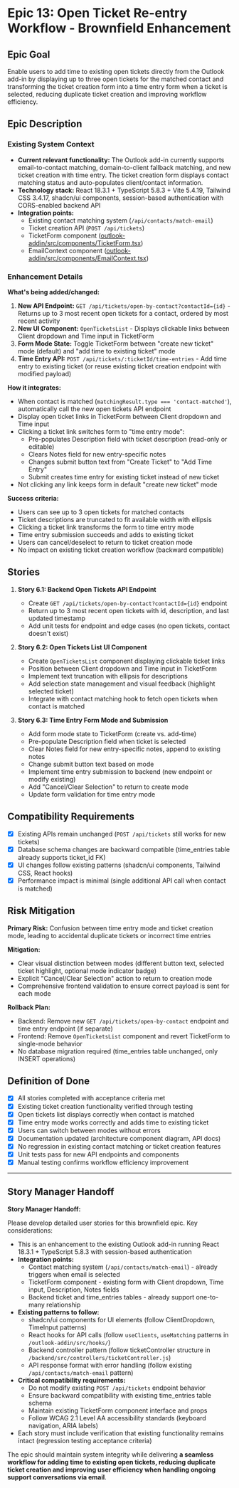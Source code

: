 # Epic 13: Open Ticket Re-entry Workflow - Brownfield Enhancement

## Epic Goal

Enable users to add time to existing open tickets directly from the Outlook add-in by displaying up to three open tickets for the matched contact and transforming the ticket creation form into a time entry form when a ticket is selected, reducing duplicate ticket creation and improving workflow efficiency.

## Epic Description

### Existing System Context

- **Current relevant functionality:** The Outlook add-in currently supports email-to-contact matching, domain-to-client fallback matching, and new ticket creation with time entry. The ticket creation form displays contact matching status and auto-populates client/contact information.
- **Technology stack:** React 18.3.1 + TypeScript 5.8.3 + Vite 5.4.19, Tailwind CSS 3.4.17, shadcn/ui components, session-based authentication with CORS-enabled backend API
- **Integration points:**
  - Existing contact matching system (`/api/contacts/match-email`)
  - Ticket creation API (`POST /api/tickets`)
  - TicketForm component ([outlook-addin/src/components/TicketForm.tsx](outlook-addin/src/components/TicketForm.tsx))
  - EmailContext component ([outlook-addin/src/components/EmailContext.tsx](outlook-addin/src/components/EmailContext.tsx))

### Enhancement Details

**What's being added/changed:**

1. **New API Endpoint:** `GET /api/tickets/open-by-contact?contactId={id}` - Returns up to 3 most recent open tickets for a contact, ordered by most recent activity
2. **New UI Component:** `OpenTicketsList` - Displays clickable links between Client dropdown and Time input in TicketForm
3. **Form Mode State:** Toggle TicketForm between "create new ticket" mode (default) and "add time to existing ticket" mode
4. **Time Entry API:** `POST /api/tickets/:ticketId/time-entries` - Add time entry to existing ticket (or reuse existing ticket creation endpoint with modified payload)

**How it integrates:**

- When contact is matched (`matchingResult.type === 'contact-matched'`), automatically call the new open tickets API endpoint
- Display open ticket links in TicketForm between Client dropdown and Time input
- Clicking a ticket link switches form to "time entry mode":
  - Pre-populates Description field with ticket description (read-only or editable)
  - Clears Notes field for new entry-specific notes
  - Changes submit button text from "Create Ticket" to "Add Time Entry"
  - Submit creates time entry for existing ticket instead of new ticket
- Not clicking any link keeps form in default "create new ticket" mode

**Success criteria:**

- Users can see up to 3 open tickets for matched contacts
- Ticket descriptions are truncated to fit available width with ellipsis
- Clicking a ticket link transforms the form to time entry mode
- Time entry submission succeeds and adds to existing ticket
- Users can cancel/deselect to return to ticket creation mode
- No impact on existing ticket creation workflow (backward compatible)

## Stories

1. **Story 6.1: Backend Open Tickets API Endpoint**
   - Create `GET /api/tickets/open-by-contact?contactId={id}` endpoint
   - Return up to 3 most recent open tickets with id, description, and last updated timestamp
   - Add unit tests for endpoint and edge cases (no open tickets, contact doesn't exist)

2. **Story 6.2: Open Tickets List UI Component**
   - Create `OpenTicketsList` component displaying clickable ticket links
   - Position between Client dropdown and Time input in TicketForm
   - Implement text truncation with ellipsis for descriptions
   - Add selection state management and visual feedback (highlight selected ticket)
   - Integrate with contact matching hook to fetch open tickets when contact is matched

3. **Story 6.3: Time Entry Form Mode and Submission**
   - Add form mode state to TicketForm (create vs. add-time)
   - Pre-populate Description field when ticket is selected
   - Clear Notes field for new entry-specific notes, append to existing notes
   - Change submit button text based on mode
   - Implement time entry submission to backend (new endpoint or modify existing)
   - Add "Cancel/Clear Selection" to return to create mode
   - Update form validation for time entry mode

## Compatibility Requirements

- [x] Existing APIs remain unchanged (`POST /api/tickets` still works for new tickets)
- [x] Database schema changes are backward compatible (time_entries table already supports ticket_id FK)
- [x] UI changes follow existing patterns (shadcn/ui components, Tailwind CSS, React hooks)
- [x] Performance impact is minimal (single additional API call when contact is matched)

## Risk Mitigation

**Primary Risk:** Confusion between time entry mode and ticket creation mode, leading to accidental duplicate tickets or incorrect time entries

**Mitigation:**
- Clear visual distinction between modes (different button text, selected ticket highlight, optional mode indicator badge)
- Explicit "Cancel/Clear Selection" action to return to creation mode
- Comprehensive frontend validation to ensure correct payload is sent for each mode

**Rollback Plan:**
- Backend: Remove new `GET /api/tickets/open-by-contact` endpoint and time entry endpoint (if separate)
- Frontend: Remove `OpenTicketsList` component and revert TicketForm to single-mode behavior
- No database migration required (time_entries table unchanged, only INSERT operations)

## Definition of Done

- [x] All stories completed with acceptance criteria met
- [x] Existing ticket creation functionality verified through testing
- [x] Open tickets list displays correctly when contact is matched
- [x] Time entry mode works correctly and adds time to existing ticket
- [x] Users can switch between modes without errors
- [x] Documentation updated (architecture component diagram, API docs)
- [x] No regression in existing contact matching or ticket creation features
- [x] Unit tests pass for new API endpoints and components
- [x] Manual testing confirms workflow efficiency improvement

---

## Story Manager Handoff

**Story Manager Handoff:**

Please develop detailed user stories for this brownfield epic. Key considerations:

- This is an enhancement to the existing Outlook add-in running React 18.3.1 + TypeScript 5.8.3 with session-based authentication
- **Integration points:**
  - Contact matching system (`/api/contacts/match-email`) - already triggers when email is selected
  - TicketForm component - existing form with Client dropdown, Time input, Description, Notes fields
  - Backend ticket and time_entries tables - already support one-to-many relationship
- **Existing patterns to follow:**
  - shadcn/ui components for UI elements (follow ClientDropdown, TimeInput patterns)
  - React hooks for API calls (follow `useClients`, `useMatching` patterns in `/outlook-addin/src/hooks/`)
  - Backend controller pattern (follow ticketController structure in `/backend/src/controllers/ticketController.js`)
  - API response format with error handling (follow existing `/api/contacts/match-email` pattern)
- **Critical compatibility requirements:**
  - Do not modify existing `POST /api/tickets` endpoint behavior
  - Ensure backward compatibility with existing time_entries table schema
  - Maintain existing TicketForm component interface and props
  - Follow WCAG 2.1 Level AA accessibility standards (keyboard navigation, ARIA labels)
- Each story must include verification that existing functionality remains intact (regression testing acceptance criteria)

The epic should maintain system integrity while delivering **a seamless workflow for adding time to existing open tickets, reducing duplicate ticket creation and improving user efficiency when handling ongoing support conversations via email**.
